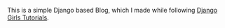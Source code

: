 This is a simple Django based Blog, which I made while following [Django Girls Tutorials](https://tutorial.djangogirls.org/en/).